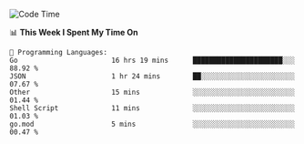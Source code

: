 <!--START_SECTION:waka-->
![Code Time](http://img.shields.io/badge/Code%20Time-433%20hrs%2042%20mins-blue)

📊 **This Week I Spent My Time On** 

```text
💬 Programming Languages: 
Go                       16 hrs 19 mins      ██████████████████████░░░   88.92 % 
JSON                     1 hr 24 mins        ██░░░░░░░░░░░░░░░░░░░░░░░   07.67 % 
Other                    15 mins             ░░░░░░░░░░░░░░░░░░░░░░░░░   01.44 % 
Shell Script             11 mins             ░░░░░░░░░░░░░░░░░░░░░░░░░   01.03 % 
go.mod                   5 mins              ░░░░░░░░░░░░░░░░░░░░░░░░░   00.47 % 
```


<!--END_SECTION:waka-->